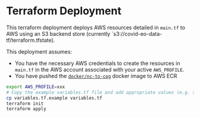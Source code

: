 # Terraform Deployment

This terraform deployment deploys AWS resources detailed in `main.tf` to AWS
using an S3 backend store (currently `s3://covid-eo-data-tf/terraform.tfstate).

This deployment assumes:
* You have the necessary AWS credentials to create the resources in `main.tf` in
  the AWS account associated with your active `AWS_PROFILE`.
* You have pushed the [`docker/nc-to-cog`](../docker/nc-to-cog) docker image to AWS ECR 

```bash
export AWS_PROFILE=xxx
# Copy the example variables.tf file and add appropriate values (e.g. subnets).
cp variables.tf.example variables.tf
terraform init
terraform apply
```


